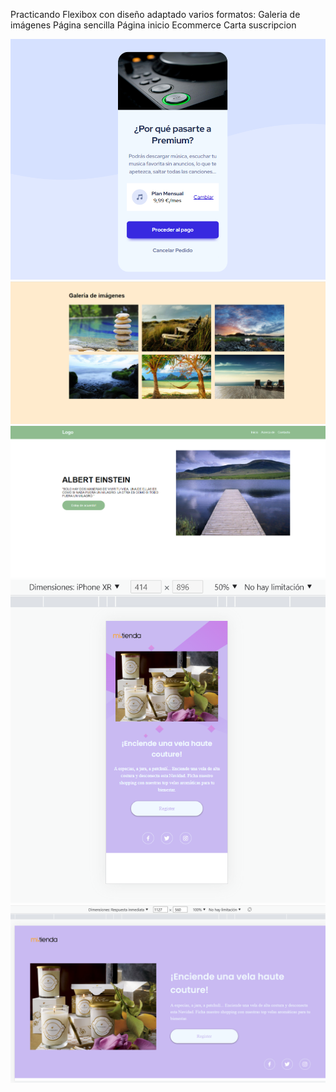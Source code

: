 
Practicando Flexibox con diseño adaptado varios formatos:
Galeria de imágenes
Página sencilla
Página inicio Ecommerce
Carta suscripcion

![image](https://github.com/florenpedrajas/PRACTICAS-FLEXBOX/blob/master/proyecto2/images/CartaSuscripcion.png)
![image](https://github.com/florenpedrajas/PRACTICAS-FLEXBOX/blob/master/practica1/asset/resultadoPractica1.png)
![image](https://github.com/florenpedrajas/PRACTICAS-FLEXBOX/blob/master/practica2/img/resultado.png)
![image](https://github.com/florenpedrajas/PRACTICAS-FLEXBOX/blob/master/proyecto1/images/mobile.png)
![image](https://github.com/florenpedrajas/PRACTICAS-FLEXBOX/blob/master/proyecto1/images/desktop.png)
